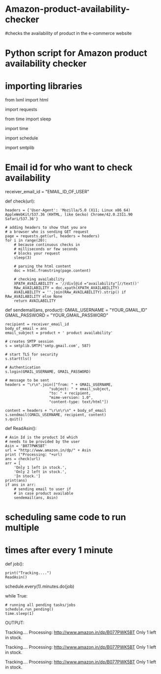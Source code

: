 # Amazon-product-availability-checker
#checks the availability of product in the e-commerce website
# Python script for Amazon product availability checker
# importing libraries
from lxml import html

import requests

from time import sleep

import time

import schedule

import smtplib

# Email id for who want to check availability
receiver_email_id = "EMAIL_ID_OF_USER"


def check(url):

	headers = {'User-Agent': 'Mozilla/5.0 (X11; Linux x86_64) AppleWebKit/537.36 (KHTML, like Gecko) Chrome/42.0.2311.90 Safari/537.36'}
	
	# adding headers to show that you are
	# a browser who is sending GET request
	page = requests.get(url, headers = headers)
	for i in range(20):
		# because continuous checks in
		# milliseconds or few seconds
		# blocks your request
		sleep(3)
		
		# parsing the html content
		doc = html.fromstring(page.content)
		
		# checking availability
		XPATH_AVAILABILITY = '//div[@id ="availability"]//text()'
		RAw_AVAILABILITY = doc.xpath(XPATH_AVAILABILITY)
		AVAILABILITY = ''.join(RAw_AVAILABILITY).strip() if RAw_AVAILABILITY else None
		return AVAILABILITY

	
def sendemail(ans, product):
	GMAIL_USERNAME = "YOUR_GMAIL_ID"
	GMAIL_PASSWORD = "YOUR_GMAIL_PASSWORD"
	
	recipient = receiver_email_id
	body_of_email = ans
	email_subject = product + ' product availability'
	
	# creates SMTP session
	s = smtplib.SMTP('smtp.gmail.com', 587)
	
	# start TLS for security
	s.starttls()
	
	# Authentication
	s.login(GMAIL_USERNAME, GMAIL_PASSWORD)
	
	# message to be sent
	headers = "\r\n".join(["from: " + GMAIL_USERNAME,
						"subject: " + email_subject,
						"to: " + recipient,
						"mime-version: 1.0",
						"content-type: text/html"])

	content = headers + "\r\n\r\n" + body_of_email
	s.sendmail(GMAIL_USERNAME, recipient, content)
	s.quit()


def ReadAsin():

	# Asin Id is the product Id which
	# needs to be provided by the user
	Asin = 'B077PWK5BT'
	url = "http://www.amazon.in/dp/" + Asin
	print ("Processing: "+url)
	ans = check(url)
	arr = [
		'Only 1 left in stock.',
		'Only 2 left in stock.',
		'In stock.']
	print(ans)
	if ans in arr:
		# sending email to user if
		# in case product available
		sendemail(ans, Asin)

# scheduling same code to run multiple
# times after every 1 minute
def job():

	print("Tracking....")
	ReadAsin()

schedule.every(1).minutes.do(job)

while True:
	
	# running all pending tasks/jobs
	schedule.run_pending()
	time.sleep(1)


OUTPUT:

Tracking....
Processing: http://www.amazon.in/dp/B077PWK5BT
Only 1 left in stock.

Tracking....
Processing: http://www.amazon.in/dp/B077PWK5BT
Only 1 left in stock.

Tracking....
Processing: http://www.amazon.in/dp/B077PWK5BT
Only 1 left in stock.
